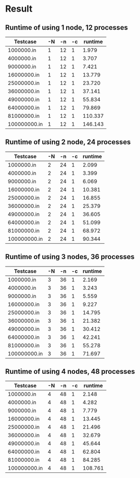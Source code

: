 # Result

## Runtime of using 1 node, 12 processes

| Testcase     | -N | -n | -c | runtime |
|--------------|----|----|----|---------|
| 1000000.in   | 1  | 12 | 1  | 1.979   |
| 4000000.in   | 1  | 12 | 1  | 3.707   |
| 9000000.in   | 1  | 12 | 1  | 7.421   |
| 16000000.in  | 1  | 12 | 1  | 13.779  |
| 25000000.in  | 1  | 12 | 1  | 23.720  |
| 36000000.in  | 1  | 12 | 1  | 37.141  |
| 49000000.in  | 1  | 12 | 1  | 55.834  |
| 64000000.in  | 1  | 12 | 1  | 79.869  |
| 81000000.in  | 1  | 12 | 1  | 110.337 |
| 100000000.in | 1  | 12 | 1  | 146.143 |

## Runtime of using 2 node, 24 processes

| Testcase     | -N | -n | -c | runtime |
|--------------|----|----|----|---------|
| 1000000.in   | 2  | 24 | 1  | 2.099   |
| 4000000.in   | 2  | 24 | 1  | 3.399   |
| 9000000.in   | 2  | 24 | 1  | 6.069   |
| 16000000.in  | 2  | 24 | 1  | 10.381  |
| 25000000.in  | 2  | 24 | 1  | 16.855  |
| 36000000.in  | 2  | 24 | 1  | 25.379  |
| 49000000.in  | 2  | 24 | 1  | 36.605  |
| 64000000.in  | 2  | 24 | 1  | 51.099  |
| 81000000.in  | 2  | 24 | 1  | 68.972  |
| 100000000.in | 2  | 24 | 1  | 90.344  |

## Runtime of using 3 nodes, 36 processes

| Testcase     | -N | -n | -c | runtime |
|--------------|----|----|----|---------|
| 1000000.in   | 3  | 36 | 1  | 2.169   |
| 4000000.in   | 3  | 36 | 1  | 3.243   |
| 9000000.in   | 3  | 36 | 1  | 5.559   |
| 16000000.in  | 3  | 36 | 1  | 9.227   |
| 25000000.in  | 3  | 36 | 1  | 14.795  |
| 36000000.in  | 3  | 36 | 1  | 21.382  |
| 49000000.in  | 3  | 36 | 1  | 30.412  |
| 64000000.in  | 3  | 36 | 1  | 42.241  |
| 81000000.in  | 3  | 36 | 1  | 55.278  |
| 100000000.in | 3  | 36 | 1  | 71.697  |

## Runtime of using 4 nodes, 48 processes

| Testcase     | -N | -n | -c | runtime |
|--------------|----|----|----|---------|
| 1000000.in   | 4  | 48 | 1  | 2.148   |
| 4000000.in   | 4  | 48 | 1  | 4.282   |
| 9000000.in   | 4  | 48 | 1  | 7.779   |
| 16000000.in  | 4  | 48 | 1  | 13.445  |
| 25000000.in  | 4  | 48 | 1  | 21.496  |
| 36000000.in  | 4  | 48 | 1  | 32.679  |
| 49000000.in  | 4  | 48 | 1  | 45.644  |
| 64000000.in  | 4  | 48 | 1  | 62.804  |
| 81000000.in  | 4  | 48 | 1  | 84.285  |
| 100000000.in | 4  | 48 | 1  | 108.761 |
